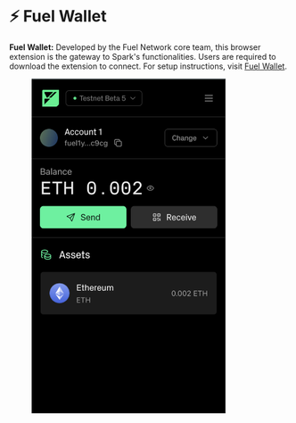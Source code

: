 # ⚡ Fuel Wallet

**Fuel Wallet:** Developed by the Fuel Network core team, this browser extension is the gateway to Spark's functionalities. Users are required to download the extension to connect. For setup instructions, visit [Fuel Wallet](https://wallet.fuel.network/).

<figure><img src="../../../.gitbook/assets/image.png" alt="" width="348"><figcaption></figcaption></figure>



